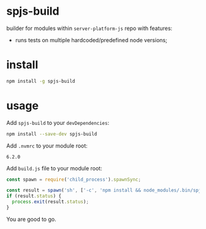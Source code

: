 # spjs-build

builder for modules within `server-platform-js` repo with features:
 - runs tests on multiple hardcoded/predefined node versions;

# install

```bash
npm install -g spjs-build
```

# usage

Add `spjs-build` to your `devDependencies`:

```bash
npm install --save-dev spjs-build
```

Add `.nvmrc` to your module root:

```
6.2.0
```


Add `build.js` file to your module root:

```js
const spawn = require('child_process').spawnSync;

const result = spawn('sh', ['-c', 'npm install && node_modules/.bin/spjs-build'], {stdio: 'inherit'});
if (result.status) {
  process.exit(result.status);
}
```

You are good to go.